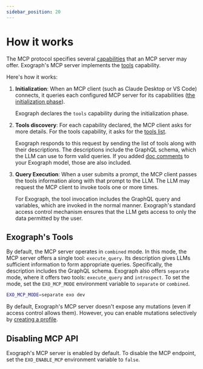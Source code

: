 ```yaml
---
sidebar_position: 20
---
```


# How it works

The MCP protocol specifies several [capabilities](https://modelcontextprotocol.io/specification/2025-06-18/architecture/index#capability-negotiation) that an MCP server may offer. Exograph's MCP server implements the [tools](https://modelcontextprotocol.io/specification/2025-06-18/server/tools) capability.

Here's how it works:

1. **Initialization**: When an MCP client (such as Claude Desktop or VS Code) connects, it queries each configured MCP server for its capabilities ([the initialization phase](https://modelcontextprotocol.io/specification/2025-06-18/basic/lifecycle#initialization)).

    Exograph declares the `tools` capability during the initialization phase.

2. **Tools discovery**: For each capability declared, the MCP client asks for more details. For the tools capability, it asks for the [tools list](https://modelcontextprotocol.io/specification/2025-06-18/server/tools#listing-tools).

    Exograph responds to this request by sending the list of tools along with their descriptions. The descriptions include the GraphQL schema, which the LLM can use to form valid queries. If you added [doc comments](/core-concept/file-definition.md#documentation-comments) to your Exograph model, those are also included.

3. **Query Execution**: When a user submits a prompt, the MCP client passes the tools information along with that prompt to the LLM. The LLM may request the MCP client to invoke tools one or more times.

    For Exograph, the tool invocation includes the GraphQL query and variables, which are invoked in the normal manner. Exograph's standard access control mechanism ensures that the LLM gets access to only the data permitted by the user.

## Exograph's Tools

By default, the MCP server operates in `combined` mode. In this mode, the MCP server offers a single tool: `execute_query`. Its description gives LLMs sufficient information to form appropriate queries. Specifically, the description includes the GraphQL schema. Exograph also offers `separate` mode, where it offers two tools: `execute_query` and `introspect`. To set the mode, set the `EXO_MCP_MODE` environment variable to `separate` or `combined`.

```sh
EXO_MCP_MODE=separate exo dev
```

By default, Exograph's MCP server doesn't expose any mutations (even if access control allows them). However, you can enable mutations selectively by [creating a profile](profiles.md).

## Disabling MCP API

Exograph's MCP server is enabled by default. To disable the MCP endpoint, set the `EXO_ENABLE_MCP` environment variable to `false`.
